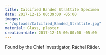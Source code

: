 ```yaml
---
title: Calcified Banded Strattite Specimen
date: 2017-12-15 00:39:00 -05:00
images:
- "/uploads/Calcified_Banded_Strattite.jpg"
material: Glass, plaster
creation-date: 2017-12-15 00:00:00 -05:00
---
```


Found by the Chief Investigator, Ráchel Räder.